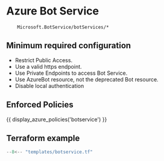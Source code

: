 # Azure Bot Service

```
 	Microsoft.BotService/botServices/*
```

## Minimum required configuration

- Restrict Public Access. 
- Use a valid https endpoint.
- Use Private Endpoints to access Bot Service.
- Use AzureBot resource, not the deprecated Bot resource.
- Disable local authentication

## Enforced Policies

{{ display_azure_policies('botservice') }}

## Terraform example

``` terraform linenums="1"
--8<-- "templates/botservice.tf"
```